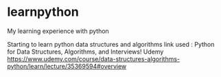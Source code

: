 # learnpython
My learning experience with python

Starting to learn python data structures and algorithms 
link used : Python for Data Structures, Algorithms, and Interviews! Udemy 
https://www.udemy.com/course/data-structures-algorithms-python/learn/lecture/35369594#overview
